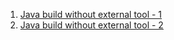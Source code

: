 1. [Java build without external tool - 1](./demo1)
2. [Java build without external tool - 2](./demo2)
